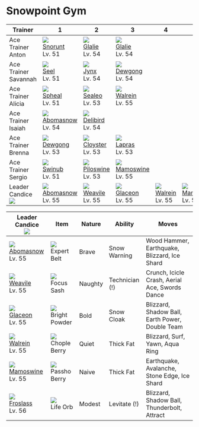 # Snowpoint Gym

Trainer                        | 1                                   | 2                                   | 3                                   | 4                                 | 5                                   | 6                                  | 
---                            | ---                                 | ---                                 | ---                                 | ---                               | ---                                 | ---                                | 
Ace Trainer Anton              | ![][361]<br> [Snorunt]<br> Lv. 51   | ![][362]<br> [Glalie]<br> Lv. 54    | ![][362]<br> [Glalie]<br> Lv. 54    | &nbsp;                            | &nbsp;                              | &nbsp;                             | 
Ace Trainer Savannah           | ![][086]<br> [Seel]<br> Lv. 51      | ![][124]<br> [Jynx]<br> Lv. 54      | ![][087]<br> [Dewgong]<br> Lv. 54   | &nbsp;                            | &nbsp;                              | &nbsp;                             | 
Ace Trainer Alicia             | ![][363]<br> [Spheal]<br> Lv. 51    | ![][364]<br> [Sealeo]<br> Lv. 53    | ![][365]<br> [Walrein]<br> Lv. 55   | &nbsp;                            | &nbsp;                              | &nbsp;                             | 
Ace Trainer Isaiah             | ![][460]<br> [Abomasnow]<br> Lv. 54 | ![][225]<br> [Delibird]<br> Lv. 54  | &nbsp;                              | &nbsp;                            | &nbsp;                              | &nbsp;                             | 
Ace Trainer Brenna             | ![][087]<br> [Dewgong]<br> Lv. 53   | ![][091]<br> [Cloyster]<br> Lv. 53  | ![][131]<br> [Lapras]<br> Lv. 53    | &nbsp;                            | &nbsp;                              | &nbsp;                             | 
Ace Trainer Sergio             | ![][220]<br> [Swinub]<br> Lv. 51    | ![][221]<br> [Piloswine]<br> Lv. 53 | ![][473]<br> [Mamoswine]<br> Lv. 55 | &nbsp;                            | &nbsp;                              | &nbsp;                             | 
Leader Candice<br>![][candice] | ![][460]<br> [Abomasnow]<br> Lv. 55 | ![][461]<br> [Weavile]<br> Lv. 55   | ![][471]<br> [Glaceon]<br> Lv. 55   | ![][365]<br> [Walrein]<br> Lv. 55 | ![][473]<br> [Mamoswine]<br> Lv. 55 | ![][478]<br> [Froslass]<br> Lv. 56 | 

Leader Candice<br>![][candice]      | Item                                 | Nature  | Ability        | Moves                                           | 
---                                 | ---                                  | ---     | ---            | ---                                             | 
![][460]<br> [Abomasnow]<br> Lv. 55 | ![][expert-belt]<br> Expert Belt     | Brave   | Snow Warning   | Wood Hammer, Earthquake, Blizzard, Ice Shard    | 
![][461]<br> [Weavile]<br> Lv. 55   | ![][focus-sash]<br> Focus Sash       | Naughty | Technician (!) | Crunch, Icicle Crash, Aerial Ace, Swords Dance  | 
![][471]<br> [Glaceon]<br> Lv. 55   | ![][bright-powder]<br> Bright Powder | Bold    | Snow Cloak     | Blizzard, Shadow Ball, Earth Power, Double Team | 
![][365]<br> [Walrein]<br> Lv. 55   | ![][chople-berry]<br> Chople Berry   | Quiet   | Thick Fat      | Blizzard, Surf, Yawn, Aqua Ring                 | 
![][473]<br> [Mamoswine]<br> Lv. 55 | ![][passho-berry]<br> Passho Berry   | Naive   | Thick Fat      | Earthquake, Avalanche, Stone Edge, Ice Shard    | 
![][478]<br> [Froslass]<br> Lv. 56  | ![][life-orb]<br> Life Orb           | Modest  | Levitate (!)   | Blizzard, Shadow Ball, Thunderbolt, Attract     | 

[Seel]: ../../pokemon_changes/086/
[Dewgong]: ../../pokemon_changes/087/
[Cloyster]: ../../pokemon_changes/091/
[Jynx]: ../../pokemon_changes/124/
[Lapras]: ../../pokemon_changes/131/
[Swinub]: ../../pokemon_changes/220/
[Piloswine]: ../../pokemon_changes/221/
[Delibird]: ../../pokemon_changes/225/
[Snorunt]: ../../pokemon_changes/361/
[Glalie]: ../../pokemon_changes/362/
[Spheal]: ../../pokemon_changes/363/
[Sealeo]: ../../pokemon_changes/364/
[Walrein]: ../../pokemon_changes/365/
[Abomasnow]: ../../pokemon_changes/460/
[Weavile]: ../../pokemon_changes/461/
[Glaceon]: ../../pokemon_changes/471/
[Mamoswine]: ../../pokemon_changes/473/
[Froslass]: ../../pokemon_changes/478/
[bright-powder]: ../img/items/bright-powder.png
[chople-berry]: ../img/items/chople-berry.png
[expert-belt]: ../img/items/expert-belt.png
[focus-sash]: ../img/items/focus-sash.png
[life-orb]: ../img/items/life-orb.png
[passho-berry]: ../img/items/passho-berry.png
[086]: ../img/pokemon/086.png
[087]: ../img/pokemon/087.png
[091]: ../img/pokemon/091.png
[124]: ../img/pokemon/124.png
[131]: ../img/pokemon/131.png
[220]: ../img/pokemon/220.png
[221]: ../img/pokemon/221.png
[225]: ../img/pokemon/225.png
[361]: ../img/pokemon/361.png
[362]: ../img/pokemon/362.png
[363]: ../img/pokemon/363.png
[364]: ../img/pokemon/364.png
[365]: ../img/pokemon/365.png
[460]: ../img/pokemon/460.png
[461]: ../img/pokemon/461.png
[471]: ../img/pokemon/471.png
[473]: ../img/pokemon/473.png
[478]: ../img/pokemon/478.png
[candice]: ../img/trainer/candice.png
